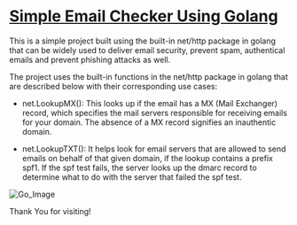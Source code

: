 # <u>Simple Email Checker Using Golang</u>

This is a simple project built using the built-in net/http package in golang that can be widely used to deliver email security, prevent spam, authentical emails and prevent phishing attacks as well.

The project uses the built-in functions in the net/http package in golang that are described below with their corresponding use cases: 

* net.LookupMX(): This looks up if the email has a MX (Mail Exchanger) record, which specifies the mail servers responsible for receiving emails for your domain. The absence of a MX record signifies an inauthentic domain.

* net.LookupTXT(): It helps look for email servers that are allowed to send emails on behalf of that given domain, if the lookup contains a prefix spf1. If the spf test fails, the server looks up the dmarc record to determine what to do with the server that failed the spf test. 

![Go_Image](https://gitconnected.com/public/images/tutorials/golang)

Thank You for visiting!
